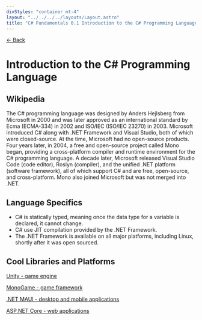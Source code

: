 ```yaml
---
divStyles: "container mt-4"
layout: "../../../../layouts/Layout.astro"
title: "C# Fundamentals 0.1 Introduction to the C# Programming Language"
---
```


[← Back](/courses/c-sharp-fundamentals/)

# Introduction to the C# Programming Language

## Wikipedia

The C# programming language was designed by Anders Hejlsberg from Microsoft in 2000 and was later approved as an international standard by Ecma (ECMA-334) in 2002 and ISO/IEC (ISO/IEC 23270) in 2003. Microsoft introduced C# along with .NET Framework and Visual Studio, both of which were closed-source. At the time, Microsoft had no open-source products. Four years later, in 2004, a free and open-source project called Mono began, providing a cross-platform compiler and runtime environment for the C# programming language. A decade later, Microsoft released Visual Studio Code (code editor), Roslyn (compiler), and the unified .NET platform (software framework), all of which support C# and are free, open-source, and cross-platform. Mono also joined Microsoft but was not merged into .NET.

## Language Specifics

- C# is statically typed, meaning once the data type for a variable is declared, it cannot change.
- C# use JIT compilation provided by the .NET Framework.
- The .NET Framework is available on all major platforms, including Linux, shortly after it was open sourced.

## Cool Libraries and Platforms

<a href="https://unity.com/" target="_blank">Unity - game engine</a>

<a href="https://www.monogame.net/" target="_blank">MonoGame - game framework </a>

<a href="https://dotnet.microsoft.com/en-us/apps/maui" target="_blank">.NET MAUI - desktop and mobile applications</a>

<a href="https://dotnet.microsoft.com/en-us/learn/aspnet/what-is-aspnet-core" target="_blank">ASP.NET Core - web applications</a>

